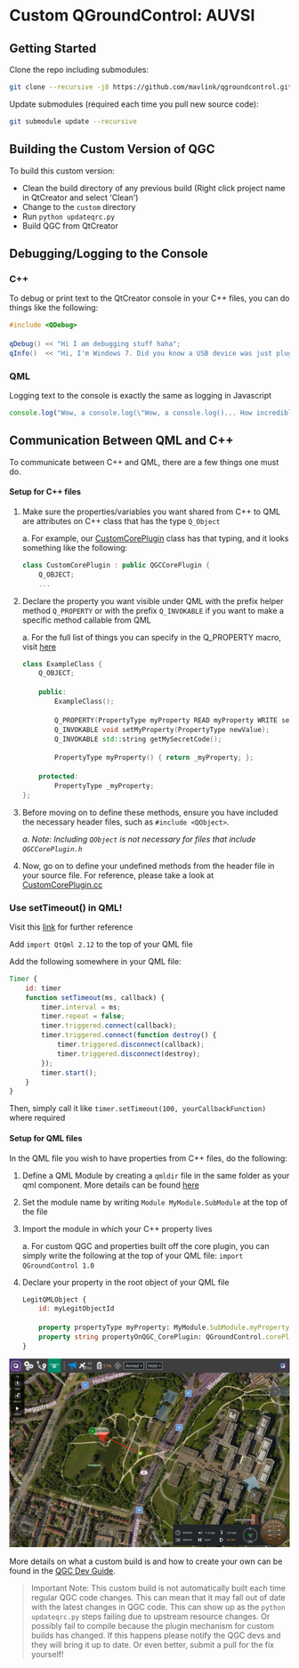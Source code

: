 # Custom QGroundControl: AUVSI

## Getting Started
Clone the repo including submodules:
```bash
git clone --recursive -j8 https://github.com/mavlink/qgroundcontrol.git
```
Update submodules (required each time you pull new source code):
```bash
git submodule update --recursive
```
## Building the Custom Version of QGC

To build this custom version:

* Clean the build directory of any previous build (Right click project name in QtCreator and select 'Clean')
* Change to the `custom` directory
* Run `python updateqrc.py`
* Build QGC from QtCreator

## Debugging/Logging to the Console
### C++
To debug or print text to the QtCreator console in your C++ files, you can do things like the following:

```cpp
#include <QDebug>

qDebug() << "Hi I am debugging stuff haha";
qInfo()  << "Hi, I'm Windows 7. Did you know a USB device was just plugged into your computer!"
```
### QML

Logging text to the console is exactly the same as logging in Javascript

```js
console.log("Wow, a console.log(\"Wow, a console.log()... How incredible...\")... How incredible...")
```
## Communication Between QML and C++
To communicate between C++ and QML, there are a few things one must do.

#### Setup for C++ files

1. Make sure the properties/variables you want shared from C++ to QML are attributes on C++ class that has the type `Q_Object`

    a. For example, our [CustomCorePlugin](src/CustomCorePlugin.h) class has that typing, and it looks something like the following:
    ```cpp
    class CustomCorePlugin : public QGCCorePlugin {
        Q_OBJECT;
        ...
    ```

2. Declare the property you want visible under QML with the prefix helper method `Q_PROPERTY` or with the prefix `Q_INVOKABLE` if you want to make a specific method callable from QML

    a. For the full list of things you can specify in the Q_PROPERTY macro, visit [here](https://doc.qt.io/qt-5/properties.html)
    ```cpp
    class ExampleClass {
        Q_OBJECT;
        
        public:
            ExampleClass();

            Q_PROPERTY(PropertyType myProperty READ myProperty WRITE setMyProperty NOTIFY myPropertyChanged)
            Q_INVOKABLE void setMyProperty(PropertyType newValue);
            Q_INVOKABLE std::string getMySecretCode();

            PropertyType myProperty() { return _myProperty; };

        protected:
            PropertyType _myProperty;
    };
    ```

3. Before moving on to define these methods, ensure you have included the necessary header files, such as `#include <QObject>`.

    *a. Note: Including `QObject` is not necessary for files that include `QGCCorePlugin.h`*

4. Now, go on to define your undefined methods from the header file in your source file. For reference, please take a look at [CustomCorePlugin.cc](src/CustomCorePlugin.cc)

### Use setTimeout() in QML!
Visit this [link](https://stackoverflow.com/questions/28507619/how-to-create-delay-function-in-qml) for further reference

Add `import QtQml 2.12` to the top of your QML file

Add the following somewhere in your QML file:
```qml
Timer {
    id: timer
    function setTimeout(ms, callback) {
        timer.interval = ms;
        timer.repeat = false;
        timer.triggered.connect(callback);
        timer.triggered.connect(function destroy() {
            timer.triggered.disconnect(callback);
            timer.triggered.disconnect(destroy);
        });
        timer.start();
    }
}
```

Then, simply call it like `timer.setTimeout(100, yourCallbackFunction)` where required
#### Setup for QML files
In the QML file you wish to have properties from C++ files, do the following:

1. Define a QML Module by creating a `qmldir` file in the same folder as your qml component. More details can be found [here](https://doc.qt.io/qt-5/qtqml-modules-topic.html)

2. Set the module name by writing `Module MyModule.SubModule` at the top of the file

3. Import the module in which your C++ property lives

    a. For custom QGC and properties built off the core plugin, you can simply write the following at the top of your QML file: `import QGroundControl 1.0`

4. Declare your property in the root object of your QML file
    ```qml
    LegitQMLObject {
        id: myLegitObjectId

        property propertyType myProperty: MyModule.SubModule.myProperty
        property string propertyOnQGC_CorePlugin: QGroundControl.corePlugin.propertyFromQGC
    }
    ```

![Custom Build Screenshot](README.jpg)

More details on what a custom build is and how to create your own can be found in the [QGC Dev Guide](https://dev.qgroundcontrol.com/en/custom_build/custom_build.html).


> Important Note: This custom build is not automatically built each time regular QGC code changes. This can mean that it may fall out of date with the latest changes in QGC code. This can show up as the `python updateqrc.py` steps failing due to upstream resource changes. Or possibly fail to compile because the plugin mechanism for custom builds has changed. If this happens please notify the QGC devs and they will bring it up to date. Or even better, submit a pull for the fix yourself!
